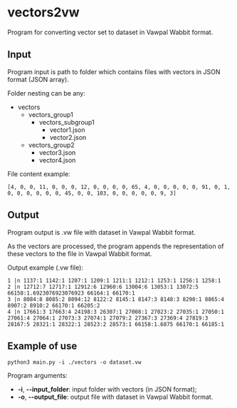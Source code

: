 # vectors2vw

Program for converting vector set to dataset in Vawpal Wabbit format.

## Input
Program input is path to folder which contains files with vectors in JSON format (JSON array).

Folder nesting can be any:
- vectors
  - vectors_group1
    - vectors_subgroup1
      - vector1.json
      - vector2.json
  - vectors_group2
    - vector3.json
    - vector4.json

File content example:
```
[4, 0, 0, 11, 0, 0, 0, 12, 0, 0, 0, 0, 65, 4, 0, 0, 0, 0, 0, 91, 0, 1, 0, 0, 0, 0, 0, 0, 45, 0, 0, 103, 0, 0, 0, 0, 0, 9, 3]
```

## Output

Program output is .vw file with dataset in Vawpal Wabbit format.

As the vectors are processed, the program appends the representation of these vectors to the file in Vawpal Wabbit format.

Output example (.vw file):
```
1 |n 1137:1 1142:1 1207:1 1209:1 1211:1 1212:1 1253:1 1256:1 1258:1 
2 |n 12712:7 12717:1 12912:6 12960:6 13004:6 13053:1 13072:5 66158:1.6923076923076923 66164:1 66170:1
3 |n 8084:8 8085:2 8094:12 8122:2 8145:1 8147:3 8148:3 8290:1 8865:4 8907:2 8910:2 66170:1 66205:2
4 |n 17661:3 17663:4 24198:3 26307:1 27008:1 27023:2 27035:1 27050:1 27061:4 27064:1 27073:3 27074:1 27079:2 27367:3 27369:4 27819:3 28167:5 28321:1 28322:1 28523:2 28573:1 66158:1.6875 66170:1 66185:1
```

## Example of use

```
python3 main.py -i ./vectors -o dataset.vw
```

Program arguments:
* **-i**, **--input_folder**: input folder with vectors (in JSON format);
* **-o**, **--output_file**: output file with dataset in Vawpal Wabbit format.
